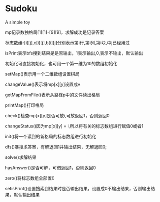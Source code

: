 # Sudoku
A simple toy




mp记录数独格局[1][1]-[9][9]，求解成功是记录答案

标志数组r[i][j],c[i][j],b[i][j]分别表示第i行,第i列,第i块,中j已经用过

isPrint表示bfs搜到结果是是否输出，1表示输出,0,表示不输出，默认输出





初始化可直接初始化，也可用一个第一维为10的数组初始化

setMap()表示用一个二维数组设置棋局

changeValue()表示将mp[x][y]设置成v

getMapFromFile()表示从路径p中的文件读出格局

printMap()打印格局

check()检查mp[x][y]是否可放i,可放返回1，否则返回0

changeStatus()因为mp[x][y] = i,所以将有关的标志数组进行赋值0或者1

init()将一个读到的新格局的标志数组进行初始化

dfs()暴搜求答案，有解返回1并输出结果，无解返回0;

solve()求解结果

hasAnswer()是否可解，可借返回1，否则返回0

zero()将标志数组全部置0

setisPrint()设置搜索到结果时是否输出结果，设置成0不输出结果，否则输出结果，默认输出结果
